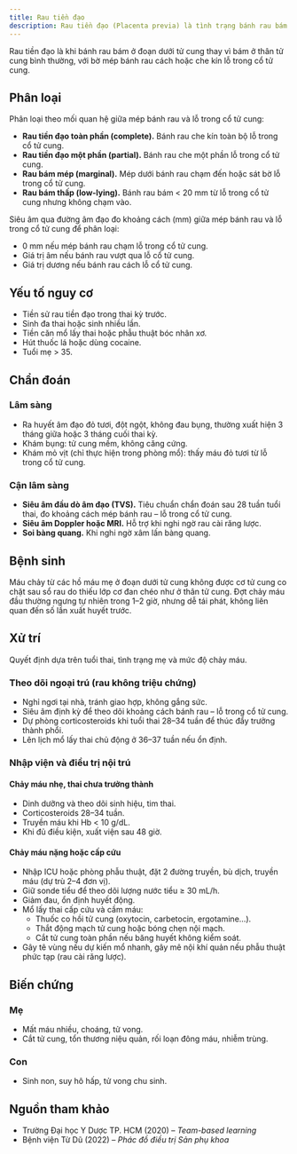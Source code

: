 ```yaml
---
title: Rau tiền đạo
description: Rau tiền đạo (Placenta previa) là tình trạng bánh rau bám thấp che hoặc đến lỗ trong cổ tử cung, gặp khoảng 0,5–1% các thai kỳ, có nguy cơ cao chảy máu, sinh non, truyền máu và mổ cắt tử cung do băng huyết
---
```


Rau tiền đạo là khi bánh rau bám ở đoạn dưới tử cung thay vì bám ở thân tử cung bình thường, với bờ mép bánh rau cách hoặc che kín lỗ trong cổ tử cung.

## Phân loại

Phân loại theo mối quan hệ giữa mép bánh rau và lỗ trong cổ tử cung:

- **Rau tiền đạo toàn phần (complete).** Bánh rau che kín toàn bộ lỗ trong cổ tử cung.  
- **Rau tiền đạo một phần (partial).** Bánh rau che một phần lỗ trong cổ tử cung.  
- **Rau bám mép (marginal).** Mép dưới bánh rau chạm đến hoặc sát bờ lỗ trong cổ tử cung.  
- **Rau bám thấp (low-lying).** Bánh rau bám < 20 mm từ lỗ trong cổ tử cung nhưng không chạm vào.

Siêu âm qua đường âm đạo đo khoảng cách (mm) giữa mép bánh rau và lỗ trong cổ tử cung để phân loại:  
- 0 mm nếu mép bánh rau chạm lỗ trong cổ tử cung.  
- Giá trị âm nếu bánh rau vượt qua lỗ cổ tử cung.  
- Giá trị dương nếu bánh rau cách lỗ cổ tử cung.

## Yếu tố nguy cơ

- Tiền sử rau tiền đạo trong thai kỳ trước.  
- Sinh đa thai hoặc sinh nhiều lần.  
- Tiền căn mổ lấy thai hoặc phẫu thuật bóc nhân xơ.  
- Hút thuốc lá hoặc dùng cocaine.  
- Tuổi mẹ > 35.  

## Chẩn đoán

### Lâm sàng

- Ra huyết âm đạo đỏ tươi, đột ngột, không đau bụng, thường xuất hiện 3 tháng giữa hoặc 3 tháng cuối thai kỳ.  
- Khám bụng: tử cung mềm, không căng cứng.  
- Khám mỏ vịt (chỉ thực hiện trong phòng mổ): thấy máu đỏ tươi từ lỗ trong cổ tử cung.  

### Cận lâm sàng

- **Siêu âm đầu dò âm đạo (TVS).** Tiêu chuẩn chẩn đoán sau 28 tuần tuổi thai, đo khoảng cách mép bánh rau – lỗ trong cổ tử cung.  
- **Siêu âm Doppler hoặc MRI.** Hỗ trợ khi nghi ngờ rau cài răng lược.  
- **Soi bàng quang.** Khi nghi ngờ xâm lấn bàng quang.

## Bệnh sinh

Máu chảy từ các hồ máu mẹ ở đoạn dưới tử cung không được cơ tử cung co chặt sau sổ rau do thiếu lớp cơ đan chéo như ở thân tử cung. Đợt chảy máu đầu thường ngưng tự nhiên trong 1–2 giờ, nhưng dễ tái phát, không liên quan đến số lần xuất huyết trước.

## Xử trí

Quyết định dựa trên tuổi thai, tình trạng mẹ và mức độ chảy máu.

### Theo dõi ngoại trú (rau không triệu chứng)

- Nghỉ ngơi tại nhà, tránh giao hợp, không gắng sức.  
- Siêu âm định kỳ để theo dõi khoảng cách bánh rau – lỗ trong cổ tử cung.  
- Dự phòng corticosteroids khi tuổi thai 28–34 tuần để thúc đẩy trưởng thành phổi.  
- Lên lịch mổ lấy thai chủ động ở 36–37 tuần nếu ổn định.

### Nhập viện và điều trị nội trú

#### Chảy máu nhẹ, thai chưa trưởng thành

- Dinh dưỡng và theo dõi sinh hiệu, tim thai.  
- Corticosteroids 28–34 tuần.  
- Truyền máu khi Hb < 10 g/dL.  
- Khi đủ điều kiện, xuất viện sau 48 giờ.

#### Chảy máu nặng hoặc cấp cứu

- Nhập ICU hoặc phòng phẫu thuật, đặt 2 đường truyền, bù dịch, truyền máu (dự trù 2–4 đơn vị).  
- Giữ sonde tiểu để theo dõi lượng nước tiểu ≥ 30 mL/h.  
- Giảm đau, ổn định huyết động.  
- Mổ lấy thai cấp cứu và cầm máu:  
  - Thuốc co hồi tử cung (oxytocin, carbetocin, ergotamine…).  
  - Thắt động mạch tử cung hoặc bóng chẹn nội mạch.  
  - Cắt tử cung toàn phần nếu băng huyết không kiểm soát.  
- Gây tê vùng nếu dự kiến mổ nhanh, gây mê nội khí quản nếu phẫu thuật phức tạp (rau cài răng lược).

## Biến chứng

### Mẹ

- Mất máu nhiều, choáng, tử vong.  
- Cắt tử cung, tổn thương niệu quản, rối loạn đông máu, nhiễm trùng.  

### Con

- Sinh non, suy hô hấp, tử vong chu sinh.  

## Nguồn tham khảo

- Trường Đại học Y Dược TP. HCM (2020) – _Team-based learning_  
- Bệnh viện Từ Dũ (2022) – _Phác đồ điều trị Sản phụ khoa_  
